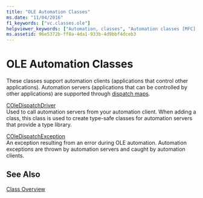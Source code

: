 ```yaml
---
title: "OLE Automation Classes"
ms.date: "11/04/2016"
f1_keywords: ["vc.classes.ole"]
helpviewer_keywords: ["Automation, classes", "Automation classes [MFC], OLE classes", "OLE Automation [MFC], classes", "Automation classes [MFC]", "OLE Automation [MFC]"]
ms.assetid: 96e5372b-ff8a-4da1-933b-4d9bbf4dceb3
---
```

# OLE Automation Classes

These classes support automation clients (applications that control other applications). Automation servers (applications that can be controlled by other applications) are supported through [dispatch maps](../mfc/reference/dispatch-maps.md).

[COleDispatchDriver](../mfc/reference/coledispatchdriver-class.md)<br/>
Used to call automation servers from your automation client. When adding a class, this class is used to create type-safe classes for automation servers that provide a type library.

[COleDispatchException](../mfc/reference/coledispatchexception-class.md)<br/>
An exception resulting from an error during OLE automation. Automation exceptions are thrown by automation servers and caught by automation clients.

## See Also

[Class Overview](../mfc/class-library-overview.md)

